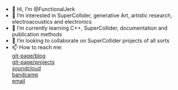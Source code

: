 - 👋 Hi, I’m @FunctionalJerk
- 👀 I’m interested in SuperCollider, generative Art, artistic research, electroacoustics and electronics
- 🌱 I’m currently learning C++, SuperCollider, documentation and publication methods
- 💞️ I’m looking to collaborate on SuperCollider projects of all sorts
- 📫 How to reach me:  
    [git-page/blog](Functionaljerk.github.io)  
    [git-page/projects](Functionaljerk.github.io/projects)  
    [soundcloud]()  
    [bandcamp]()  
    [email](mailto:)  

<!---
FunctionalJerk/FunctionalJerk is a ✨ special ✨ repository because its `README.md` (this file) appears on your GitHub profile.
You can click the Preview link to take a look at your changes.
--->
